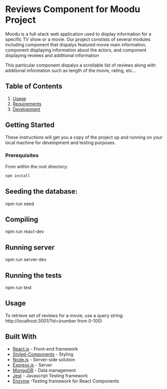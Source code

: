 # Reviews Component for Moodu Project

Moodu is a full-stack web application used to display information for a specific TV show or a movie.  Our project constists of several modules including component that dispalys featured movie main information, component displaying information about the actors, and component displaying reviews and additional information

This particular component dispalys a scrollable list of reviews along with additional information such as length of the movie, rating, etc...

## Table of Contents

1. [Usage](#Usage)
2. [Requirements](#requirements)
3. [Development](#development)

## Getting Started

These instructions will get you a copy of the project up and running on your local machine for development and testing purposes.

### Prerequisites

From within the root directory:

```sh
npm install
```

## Seeding the database:

npm run seed

## Compiling

npm run react-dev

## Running server

npm run server-dev

## Running the tests

npm run test


## Usage
To retrieve set of reviews for a movie, use a query string: http://localhost:3001/?id=(number from 0-100)



## Built With

* [React.js](https://reactjs.org) - Front-end framework
* [Styled-Components](https://www.styled-components.com/docs/basics) - Styling
* [Node.js](https://nodejs.org/en/) - Server-side solution
* [Express.js](https://expressjs.com/) - Server
* [MongoDB](https://www.mongodb.com/) - Data management
* [Jest](https://jestjs.io/) - Javascript Testing framework
* [Enzyme](https://github.com/airbnb/enzyme) -Testing framework for React Components

